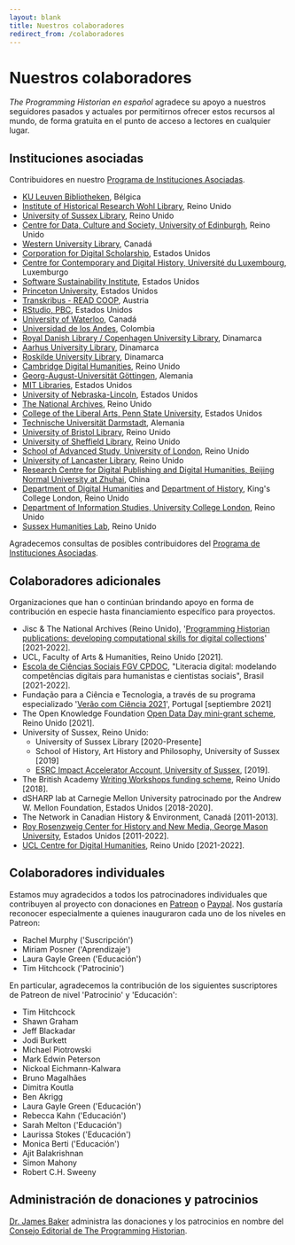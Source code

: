 ```yaml
---
layout: blank
title: Nuestros colaboradores
redirect_from: /colaboradores
---
```


# Nuestros colaboradores

*The Programming Historian en español* agradece su apoyo a nuestros seguidores pasados y actuales por permitirnos ofrecer estos recursos al mundo, de forma gratuita en el punto de acceso a lectores en cualquier lugar.


## Instituciones asociadas

Contribuidores en nuestro [Programa de Instituciones Asociadas](pia).

- [KU Leuven Bibliotheken](https://bib.kuleuven.be/), Bélgica
- [Institute of Historical Research Wohl Library](https://www.history.ac.uk/library), Reino Unido
- [University of Sussex Library](https://www.sussex.ac.uk/library/), Reino Unido
- [Centre for Data, Culture and Society, University of Edinburgh](https://www.cdcs.ed.ac.uk/), Reino Unido
- [Western University Library](https://www.lib.uwo.ca/), Canadá
- [Corporation for Digital Scholarship](https://digitalscholar.org/), Estados Unidos
- [Centre for Contemporary and Digital History, Université du Luxembourg](https://www.c2dh.uni.lu/), Luxemburgo
- [Software Sustainability Institute](https://www.software.ac.uk/), Estados Unidos
- [Princeton University](https://www.princeton.edu/), Estados Unidos
- [Transkribus - READ COOP](https://readcoop.eu/), Austria
- [RStudio, PBC](https://rstudio.com/), Estados Unidos
- [University of Waterloo](https://uwaterloo.ca/), Canadá
- [Universidad de los Andes](https://uniandes.edu.co/), Colombia
- [Royal Danish Library / Copenhagen University Library](https://www.kb.dk), Dinamarca
- [Aarhus University Library](https://library.au.dk/), Dinamarca
- [Roskilde University Library](https://ruc.dk/en/roskilde-university-library), Dinamarca
- [Cambridge Digital Humanities](https://www.cdh.cam.ac.uk/), Reino Unido
- [Georg-August-Universität Göttingen](https://www.uni-goettingen.de/), Alemania
- [MIT Libraries](https://libraries.mit.edu/), Estados Unidos
- [University of Nebraska-Lincoln](https://www.unl.edu/), Estados Unidos
- [The National Archives](https://www.nationalarchives.gov.uk/), Reino Unido
- [College of the Liberal Arts, Penn State University](https://la.psu.edu/), Estados Unidos
- [Technische Universität Darmstadt](https://www.tu-darmstadt.de/), Alemania
- [University of Bristol Library](http://www.bris.ac.uk/library/), Reino Unido
- [University of Sheffield Library](https://www.sheffield.ac.uk/library), Reino Unido
- [School of Advanced Study, University of London](https://www.sas.ac.uk/), Reino Unido
- [University of Lancaster Library](https://www.lancaster.ac.uk/), Reino Unido
- [Research Centre for Digital Publishing and Digital Humanities, Beijing Normal University at Zhuhai](https://rsgyy.bnu.edu.cn/yjjg/szcbyszrwyjzx/), China
- [Department of Digital Humanities](https://www.kcl.ac.uk/ddh) and [Department of History](https://www.kcl.ac.uk/history), King's College London, Reino Unido
- [Department of Information Studies, University College London](https://www.ucl.ac.uk/information-studies/), Reino Unido
- [Sussex Humanities Lab](https://www.sussex.ac.uk/research/centres/sussex-humanities-lab/), Reino Unido

Agradecemos consultas de posibles contribuidores del [Programa de Instituciones Asociadas](pia).

## Colaboradores adicionales

Organizaciones que han o continúan brindando apoyo en forma de contribución en especie hasta financiamiento específico para proyectos.

- Jisc & The National Archives (Reino Unido), '[Programming Historian publications: developing computational skills for digital collections](https://research.jiscinvolve.org/wp/2021/07/23/boost-your-skills-in-working-with-digital-collections/)' [2021-2022].
- UCL, Faculty of Arts & Humanities, Reino Unido [2021].
- [Escola de Ciências Sociais FGV CPDOC](https://portal.fgv.br), "Literacia digital: modelando competências digitais para humanistas e cientistas sociais", Brasil [2021-2022].
- Fundação para a Ciência e Tecnologia, a través de su programa especializado '[Verão com Ciência 2021](https://www.fct.pt/apoios/veraocomciencia/index.phtml.pt)', Portugal [septiembre 2021]
- The Open Knowledge Foundation [Open Data Day mini-grant scheme](https://blog.okfn.org/2021/02/12/meet-the-organisations-receiving-open-data-day-2021-mini-grants/), Reino Unido [2021].
- University of Sussex, Reino Unido:
    - University of Sussex Library [2020-Presente]
    - School of History, Art History and Philosophy, University of Sussex [2019]
    - [ESRC Impact Accelerator Account, University of Sussex](http://www.sussex.ac.uk/staff/research/rqi/rqi_information_and_support/rqi_impact_funding/if-esrciaa/), [2019].
- The British Academy [Writing Workshops funding scheme](https://www.thebritishacademy.ac.uk/projects/writing-workshops-2018-digital-humanities/), Reino Unido [2018].
- dSHARP lab at Carnegie Mellon University patrocinado por the Andrew W. Mellon Foundation, Estados Unidos [2018-2020].
- The Network in Canadian History & Environment, Canadá [2011-2013].
- [Roy Rosenzweig Center for History and New Media, George Mason University](https://rrchnm.org/), Estados Unidos [2011-2022].
- [UCL Centre for Digital Humanities](https://www.ucl.ac.uk/digital-humanities/), Reino Unido [2021-2022].

## Colaboradores individuales

Estamos muy agradecidos a todos los patrocinadores individuales que contribuyen al proyecto con donaciones en [Patreon](https://www.patreon.com/theprogramminghistorian) o [Paypal](https://www.paypal.com/cgi-bin/webscr?cmd=_s-xclick&hosted_button_id=7BGHUZRVS4LYL&source=url). Nos gustaría reconocer especialmente a quienes inauguraron cada uno de los niveles en Patreon:

- Rachel Murphy ('Suscripción')
- Miriam Posner ('Aprendizaje')
- Laura Gayle Green ('Educación')
- Tim Hitchcock ('Patrocinio')

En particular, agradecemos la contribución de los siguientes suscriptores de Patreon de nivel 'Patrocinio' y 'Educación':

- Tim Hitchcock
- Shawn Graham
- Jeff Blackadar
- Jodi Burkett
- Michael Piotrowski
- Mark Edwin Peterson
- Nickoal Eichmann-Kalwara
- Bruno Magalhães
- Dimitra Koutla
- Ben Akrigg
- Laura Gayle Green ('Educación')
- Rebecca Kahn ('Educación')
- Sarah Melton ('Educación')
- Laurissa Stokes ('Educación')
- Monica Berti ('Educación')
- Ajit Balakrishnan
- Simon Mahony
- Robert C.H. Sweeny

## Administración de donaciones y patrocinios

[Dr. James Baker](https://github.com/drjwbaker) administra las donaciones y los patrocinios en nombre del [Consejo Editorial de The Programming Historian](/es/equipo-de-proyecto).
